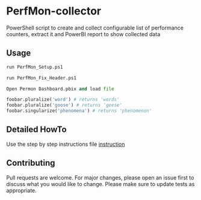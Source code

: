 # PerfMon-collector
PowerShell script to create and collect configurable list of performance counters, extract it and PowerBI report to show collected data

## Usage

```python
run PerfMon_Setup.ps1

run PerfMon_Fix_Header.ps1

Open Permon Dashboard.pbix and load file 

foobar.pluralize('word') # returns 'words'
foobar.pluralize('goose') # returns 'geese'
foobar.singularize('phenomena') # returns 'phenomenon'
```
## Detailed HowTo
Use the step by step instructions file  [instruction](https://github.com/Petar-T/PerfMon-collector/blob/master/Docs/User_Manual.docx) 

## Contributing
Pull requests are welcome. For major changes, please open an issue first to discuss what you would like to change.
Please make sure to update tests as appropriate.
